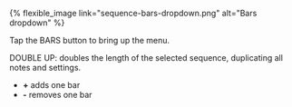 ---
---

{% flexible_image link="sequence-bars-dropdown.png" alt="Bars dropdown" %}

Tap the BARS button to bring up the menu.

DOUBLE UP: doubles the length of the selected sequence, duplicating all notes and settings.

* **+** adds one bar
* **-** removes one bar
